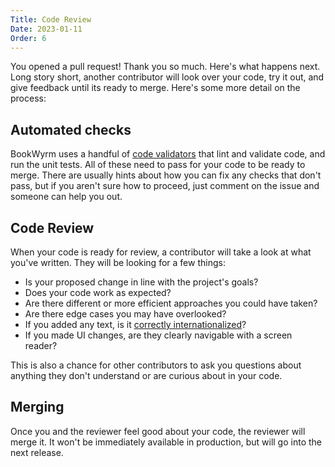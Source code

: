 ```yaml
---
Title: Code Review
Date: 2023-01-11
Order: 6
---
```


You opened a pull request! Thank you so much. Here's what happens next. Long story short, another contributor will look over your code, try it out, and give feedback until its ready to merge. Here's some more detail on the process:

## Automated checks

BookWyrm uses a handful of [code validators](style_guide.html) that lint and validate code, and run the unit tests. All of these need to pass for your code to be ready to merge. There are usually hints about how you can fix any checks that don't pass, but if you aren't sure how to proceed, just comment on the issue and someone can help you out.

## Code Review

When your code is ready for review, a contributor will take a look at what you've written. They will be looking for a few things:

 - Is your proposed change in line with the project's goals?
 - Does your code work as expected?
 - Are there different or more efficient approaches you could have taken?
 - Are there edge cases you may have overlooked?
 - If you added any text, is it [correctly internationalized](translation.html)?
 - If you made UI changes, are they clearly navigable with a screen reader?

This is also a chance for other contributors to ask you questions about anything they don't understand or are curious about in your code.

## Merging

Once you and the reviewer feel good about your code, the reviewer will merge it. It won't be immediately available in production, but will go into the next release.
